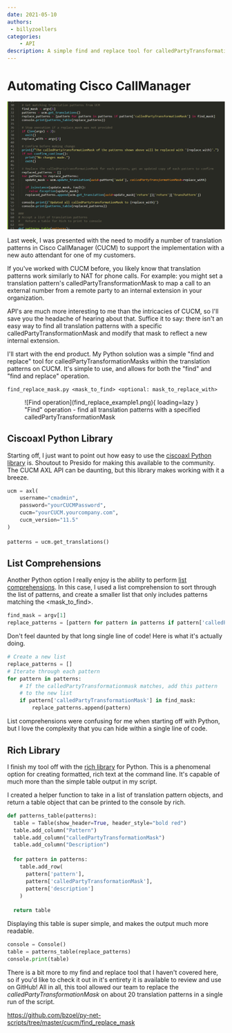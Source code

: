 ```yaml
---
date: 2021-05-10
authors:
 - billyzoellers
categories:
    - API
description: A simple find and replace tool for calledPartyTransformationMasks in Cisco CallManager using Python. The ciscoaxl and rich libraries make it simple to interface with CallManager and create beautiful CLI output.
---
```


# Automating Cisco CallManager

![Callmanager Find/Replace](callmanager-find-replace.png)

Last week, I was presented with the need to modify a number of translation patterns in Cisco CallManager (CUCM) to support the implementation with a new auto attendant for one of my customers.

If you've worked with CUCM before, you likely know that translation patterns work similarly to NAT for phone calls. For example: you might set a translation pattern's calledPartyTransformationMask to map a call to an external number from a remote party to an internal extension in your organization.

API's are much more interesting to me than the intricacies of CUCM, so I'll save you the headache of hearing about that. Suffice it to say: there isn't an easy way to find all translation patterns with a specific calledPartyTransformationMask and modify that mask to reflect a new internal extension.

<!-- more -->

I'll start with the end product. My Python solution was a simple "find and replace" tool for calledPartyTransformationMasks within the translation patterns on CUCM. It's simple to use, and allows for both the "find" and "find and replace" operation.

```
find_replace_mask.py <mask_to_find> <optional: mask_to_replace_with>
```

<figure markdown>
  ![Find operation](find_replace_example1.png){ loading=lazy }
  <figcaption>"Find" operation - find all translation patterns with a specified calledPartyTransformationMask</figcaption>
</figure>

## Ciscoaxl Python Library

Starting off, I just want to point out how easy to use the [ciscoaxl Python library](https://github.com/PresidioCode/ciscoaxl) is. Shoutout to Presido for making this available to the community. The CUCM AXL API can be daunting, but this library makes working with it a breeze.

``` py title="Connect to CallManager and get a list of all translation patterns"
ucm = axl(
    username="cmadmin",
    password="yourCUCMPassword",
    cucm="yourCUCM.yourcompany.com",
    cucm_version="11.5"
)

patterns = ucm.get_translations()
```

## List Comprehensions

Another Python option I really enjoy is the ability to perform [list comprehensions](https://www.w3schools.com/python/python_lists_comprehension.asp). In this case, I used a list comprehension to sort through the list of patterns, and create a smaller list that only includes patterns matching the <mask_to_find>.

``` py title="List comprehension to filter the list of translation patterns"
find_mask = argv[1]
replace_patterns = [pattern for pattern in patterns if pattern['calledPartyTransformationMask'] in find_mask]
```

Don't feel daunted by that long single line of code! Here is what it's actually doing.

``` py title="The 'long version' of a list comprehension"
# Create a new list
replace_patterns = []
# Iterate through each pattern
for pattern in patterns:
    # If the calledPartyTransformationmask matches, add this pattern
    # to the new list
    if pattern['calledPartyTransformationMask'] in find_mask:
        replace_patterns.append(pattern)
```

List comprehensions were confusing for me when starting off with Python, but I love the complexity that you can hide within a single line of code.

## Rich Library

I finish my tool off with the [rich library](https://github.com/willmcgugan/rich) for Python. This is a phenomenal option for creating formatted, rich text at the command line. It's capable of much more than the simple table output in my script.

I created a helper function to take in a list of translation pattern objects, and return a table object that can be printed to the console by rich.

``` py title="Creating a table to display with rich"
def patterns_table(patterns):
  table = Table(show_header=True, header_style="bold red")
  table.add_column("Pattern")
  table.add_column("calledPartyTransformationMask")
  table.add_column("Description")

  for pattern in patterns:
    table.add_row(
      pattern['pattern'],
      pattern['calledPartyTransformationMask'],
      pattern['description']
    )

  return table
```

Displaying this table is super simple, and makes the output much more readable.

``` py title="Print a table object with rich"
console = Console()
table = patterns_table(replace_patterns)
console.print(table)
```

There is a bit more to my find and replace tool that I haven't covered here, so if you'd like to check it out in it's entirety it is available to review and use on GitHub! All in all, this tool allowed our team to replace the *calledPartyTransformationMask* on about 20 translation patterns in a single run of the script.

https://github.com/bzoel/py-net-scripts/tree/master/cucm/find_replace_mask